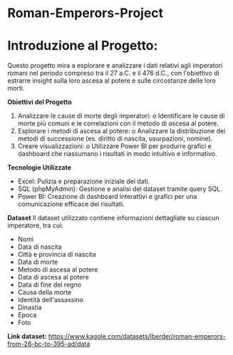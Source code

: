 # Roman-Emperors-Project

# Introduzione al Progetto:
Questo progetto mira a esplorare e analizzare i dati relativi agli imperatori romani nel periodo compreso tra il 27 a.C. e il 476 d.C., con l'obiettivo di estrarre insight sulla loro ascesa al potere e sulle circostanze delle loro morti. 

**Obiettivi del Progetto**
1.	Analizzare le cause di morte degli imperatori:
o	Identificare le cause di morte più comuni e le correlazioni con il metodo di ascesa al potere.
2.	Esplorare i metodi di ascesa al potere:
o	Analizzare la distribuzione dei metodi di successione (es. diritto di nascita, usurpazioni, nomine).
3.	Creare visualizzazioni:
o	Utilizzare Power BI per produrre grafici e dashboard che riassumano i risultati in modo intuitivo e informativo.

**Tecnologie Utilizzate**
- Excel: Pulizia e preparazione iniziale dei dati.
- SQL (phpMyAdmin): Gestione e analisi del dataset tramite query SQL.
- Power BI: Creazione di dashboard interattivi e grafici per una comunicazione efficace dei risultati.

**Dataset**
Il dataset utilizzato contiene informazioni dettagliate su ciascun imperatore, tra cui:
- Nomi
- Data di nascita
- Città e provincia di nascita
- Data di morte
- Metodo di ascesa al potere
- Data di ascesa al potere
- Data di fine del regno
- Causa della morte
- Identità dell'assassino
- Dinastia
- Epoca
- Foto

**Link dataset:** https://www.kaggle.com/datasets/lberder/roman-emperors-from-26-bc-to-395-ad/data
